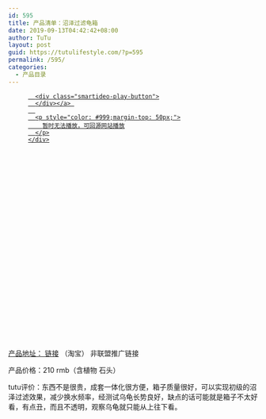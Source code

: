 ```yaml
---
id: 595
title: 产品清单：沼泽过滤龟箱
date: 2019-09-13T04:42:42+08:00
author: TuTu
layout: post
guid: https://tutulifestyle.com/?p=595
permalink: /595/
categories:
  - 产品目录
---
```

<figure class="wp-block-embed">

<div class="wp-block-embed__wrapper">
</div></figure> <figure class="wp-block-embed">

<div class="wp-block-embed__wrapper">
  <div class="smartideo">
    <div class="player" style="width: 100%;height: 500px;">
      <a href="https://www.bilibili.com/video/av69150415" target="_blank" class="smartideo-play-link">
      
      <div class="smartideo-play-button">
      </div></a> 
      
      <p style="color: #999;margin-top: 50px;">
        暂时无法播放，可回源网站播放
      </p>
    </div>
  </div>
</div></figure> 

产品地址：&nbsp;[链接](https://shop70869631.taobao.com/)&nbsp;（淘宝） 非联盟推广链接

产品价格：210 rmb（含植物 石头）

tutu评价：东西不是很贵，成套一体化很方便，箱子质量很好，可以实现初级的沼泽过滤效果，减少换水频率，经测试乌龟长势良好，缺点的话可能就是箱子不太好看，有点丑，而且不透明，观察乌龟就只能从上往下看。
